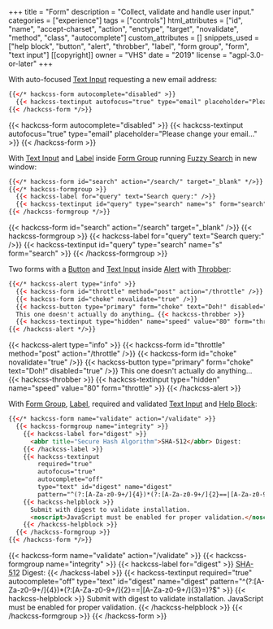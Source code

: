 +++
title = "Form"
description = "Collect, validate and handle user input."
categories = ["experience"]
tags = ["controls"]
html_attributes = ["id", "name", "accept-charset", "action", "enctype", "target", "novalidate", "method", "class", "autocomplete"]
custom_attributes = []
snippets_used = ["help block", "button", "alert", "throbber", "label", "form group", "form", "text input"]
[[copyright]]
  owner = "VHS"
  date = "2019"
  license = "agpl-3.0-or-later"
+++

With auto-focused [Text Input](../text-input) requesting a new email address:

```html
{{</* hackcss-form autocomplete="disabled" >}}
  {{< hackcss-textinput autofocus="true" type="email" placeholder="Please change your email…" >}}
{{< /hackcss-form */>}}
```

{{< hackcss-form autocomplete="disabled" >}}
  {{< hackcss-textinput autofocus="true" type="email" placeholder="Please change your email…" >}}
{{< /hackcss-form >}}

With [Text Input](../text-input) and [Label](../label) inside [Form Group](../form-group) running [Fuzzy Search](/feature/fuzzy-search) in new window:

```html
{{</* hackcss-form id="search" action="/search/" target="_blank" */>}}
{{</* hackcss-formgroup >}}
  {{< hackcss-label for="query" text="Search query:" />}}
  {{< hackcss-textinput id="query" type="search" name="s" form="search" >}}
{{< /hackcss-formgroup */>}}
```

{{< hackcss-form id="search" action="/search" target="_blank" />}}
{{< hackcss-formgroup >}}
  {{< hackcss-label for="query" text="Search query:" />}}
  {{< hackcss-textinput id="query" type="search" name="s" form="search" >}}
{{< /hackcss-formgroup >}}

Two forms with a [Button](../button) and [Text Input](../text-input) inside [Alert](../alert) with [Throbber](../throbber):

```html
{{</* hackcss-alert type="info" >}}
  {{< hackcss-form id="throttle" method="post" action="/throttle" />}}
  {{< hackcss-form id="choke" novalidate="true" />}}
  {{< hackcss-button type="primary" form="choke" text="Doh!" disabled="true" />}}
  This one doesn't actually do anything… {{< hackcss-throbber >}}
  {{< hackcss-textinput type="hidden" name="speed" value="80" form="throttle" >}}
{{< /hackcss-alert */>}}
```

{{< hackcss-alert type="info" >}}
  {{< hackcss-form id="throttle" method="post" action="/throttle" />}}
  {{< hackcss-form id="choke" novalidate="true" />}}
  {{< hackcss-button type="primary" form="choke" text="Doh!" disabled="true" />}}
  This one doesn't actually do anything… {{< hackcss-throbber >}}
  {{< hackcss-textinput type="hidden" name="speed" value="80" form="throttle" >}}
{{< /hackcss-alert >}}

With [Form Group](../form-group), [Label](../label), required and validated [Text Input](../text-input) and [Help Block](../help-block):

```html
{{</* hackcss-form name="validate" action="/validate" >}}
  {{< hackcss-formgroup name="integrity" >}}
    {{< hackcss-label for="digest" >}}
      <abbr title="Secure Hash Algorithm">SHA-512</abbr> Digest:
    {{< /hackcss-label >}}
    {{< hackcss-textinput
        required="true"
        autofocus="true"
        autocomplete="off"
        type="text" id="digest" name="digest"
        pattern="^(?:[A-Za-z0-9+/]{4})*(?:[A-Za-z0-9+/]{2}==|[A-Za-z0-9+/]{3}=)?$" >}}
    {{< hackcss-helpblock >}}
      Submit with digest to validate installation.
      <noscript>JavaScript must be enabled for proper validation.</noscript>
    {{< /hackcss-helpblock >}}
  {{< /hackcss-formgroup >}}
{{< /hackcss-form */>}}
```

{{< hackcss-form name="validate" action="/validate" >}}
  {{< hackcss-formgroup name="integrity" >}}
    {{< hackcss-label for="digest" >}}
      <abbr title="Secure Hash Algorithm">SHA-512</abbr> Digest:
    {{< /hackcss-label >}}
    {{< hackcss-textinput
        required="true"
        autocomplete="off"
        type="text" id="digest" name="digest"
        pattern="^(?:[A-Za-z0-9+/]{4})*(?:[A-Za-z0-9+/]{2}==|[A-Za-z0-9+/]{3}=)?$" >}}
    {{< hackcss-helpblock >}}
      Submit with digest to validate installation.
      <noscript>JavaScript must be enabled for proper validation.</noscript>
    {{< /hackcss-helpblock >}}
  {{< /hackcss-formgroup >}}
{{< /hackcss-form >}}
